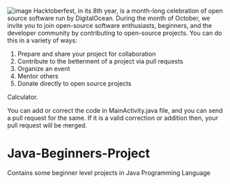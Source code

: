 ![image](https://user-images.githubusercontent.com/91837720/135778348-55584817-83e7-41ea-b8a5-35ee0b518853.png)
Hacktoberfest, in its 8th year, is a month-long celebration of open source software run by DigitalOcean. During the month of October, we invite you to join open-source software enthusiasts, beginners, and the developer community by contributing to open-source projects. You can do this in a variety of ways:

1. Prepare and share your project for collaboration
2. Contribute to the betterment of a project via pull requests
3. Organize an event
4. Mentor others
5. Donate directly to open source projects


Calculator.

You can add or correct the code in MainActivity.java file, and you can send a pull request for the same. If it is a valid correction or addition then, your pull request will be merged.
# Java-Beginners-Project
Contains some beginner level projects in Java Programming Language
